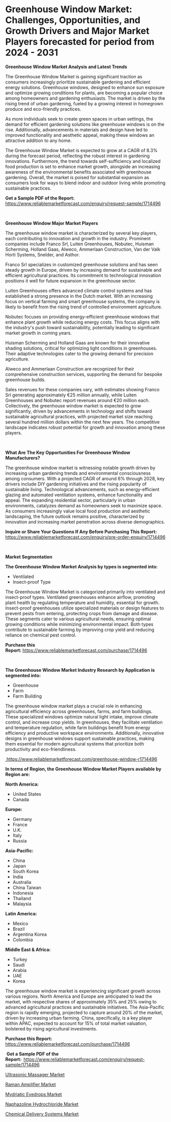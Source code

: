 <p><h1>Greenhouse Window Market: Challenges, Opportunities, and Growth Drivers and Major Market Players forecasted for period from 2024 - 2031</h1></p><p><strong>Greenhouse Window Market Analysis and Latest Trends</strong></p>
<p><p>The Greenhouse Window Market is gaining significant traction as consumers increasingly prioritize sustainable gardening and efficient energy solutions. Greenhouse windows, designed to enhance sun exposure and optimize growing conditions for plants, are becoming a popular choice among homeowners and gardening enthusiasts. The market is driven by the rising trend of urban gardening, fueled by a growing interest in homegrown produce and eco-friendly practices.</p><p>As more individuals seek to create green spaces in urban settings, the demand for efficient gardening solutions like greenhouse windows is on the rise. Additionally, advancements in materials and design have led to improved functionality and aesthetic appeal, making these windows an attractive addition to any home.</p><p>The Greenhouse Window Market is expected to grow at a CAGR of 8.3% during the forecast period, reflecting the robust interest in gardening innovations. Furthermore, the trend towards self-sufficiency and localized food production is set to enhance market growth, alongside an increasing awareness of the environmental benefits associated with greenhouse gardening. Overall, the market is poised for substantial expansion as consumers look for ways to blend indoor and outdoor living while promoting sustainable practices.</p></p>
<p><strong>Get a Sample PDF of the Report:&nbsp;</strong> <a href="https://www.reliablemarketforecast.com/enquiry/request-sample/1714496?utm_campaign=1169&utm_medium=2&utm_source=Github&utm_content=ia&utm_term=22102024&utm_id=greenhouse-window">https://www.reliablemarketforecast.com/enquiry/request-sample/1714496</a></p>
<p>&nbsp;</p>
<p><strong>Greenhouse Window Major Market Players</strong></p>
<p><p>The greenhouse window market is characterized by several key players, each contributing to innovation and growth in the industry. Prominent companies include Franco Srl, Luiten Greenhouses, Nobutec, Huisman Scherming, Holland Gaas, Alweco, Ammerlaan Construction, Van der Valk Horti Systems, Snelder, and Asthor.</p><p>Franco Srl specializes in customized greenhouse solutions and has seen steady growth in Europe, driven by increasing demand for sustainable and efficient agricultural practices. Its commitment to technological innovation positions it well for future expansion in the greenhouse sector. </p><p>Luiten Greenhouses offers advanced climate control systems and has established a strong presence in the Dutch market. With an increasing focus on vertical farming and smart greenhouse systems, the company is likely to benefit from the rising trend of controlled environment agriculture.</p><p>Nobutec focuses on providing energy-efficient greenhouse windows that enhance plant growth while reducing energy costs. This focus aligns with the industry's push toward sustainability, potentially leading to significant market growth in coming years.</p><p>Huisman Scherming and Holland Gaas are known for their innovative shading solutions, critical for optimizing light conditions in greenhouses. Their adaptive technologies cater to the growing demand for precision agriculture.</p><p>Alweco and Ammerlaan Construction are recognized for their comprehensive construction services, supporting the demand for bespoke greenhouse builds. </p><p>Sales revenues for these companies vary, with estimates showing Franco Srl generating approximately €25 million annually, while Luiten Greenhouses and Nobutec report revenues around €20 million each. Collectively, the greenhouse window market is expected to grow significantly, driven by advancements in technology and shifts toward sustainable agricultural practices, with projected market size reaching several hundred million dollars within the next few years. The competitive landscape indicates robust potential for growth and innovation among these players.</p></p>
<p>&nbsp;</p>
<p><strong>What Are The Key Opportunities For Greenhouse Window Manufacturers?</strong></p>
<p><p>The greenhouse window market is witnessing notable growth driven by increasing urban gardening trends and environmental consciousness among consumers. With a projected CAGR of around 6% through 2028, key drivers include DIY gardening initiatives and the rising popularity of sustainable living. Technological advancements, such as energy-efficient glazing and automated ventilation systems, enhance functionality and appeal. The expanding residential sector, particularly in urban environments, catalyzes demand as homeowners seek to maximize space. As consumers increasingly value local food production and aesthetic landscaping, the future outlook remains positive, characterized by innovation and increasing market penetration across diverse demographics.</p></p>
<p><strong>Inquire or Share Your Questions If Any Before Purchasing This Report:</strong> <a href="https://www.reliablemarketforecast.com/enquiry/pre-order-enquiry/1714496?utm_campaign=1169&utm_medium=2&utm_source=Github&utm_content=ia&utm_term=22102024&utm_id=greenhouse-window">https://www.reliablemarketforecast.com/enquiry/pre-order-enquiry/1714496</a></p>
<p>&nbsp;</p>
<p><strong>Market Segmentation</strong></p>
<p><strong>The Greenhouse Window Market Analysis by types is segmented into:</strong></p>
<p><ul><li>Ventilated</li><li>Insect-proof Type</li></ul></p>
<p><p>The Greenhouse Window Market is categorized primarily into ventilated and insect-proof types. Ventilated greenhouses enhance airflow, promoting plant health by regulating temperature and humidity, essential for growth. Insect-proof greenhouses utilize specialized materials or design features to prevent pests from entering, protecting crops from damage and disease. These segments cater to various agricultural needs, ensuring optimal growing conditions while minimizing environmental impact. Both types contribute to sustainable farming by improving crop yield and reducing reliance on chemical pest control.</p></p>
<p><strong>Purchase this Report:&nbsp;</strong><a href="https://www.reliablemarketforecast.com/purchase/1714496?utm_campaign=1169&utm_medium=2&utm_source=Github&utm_content=ia&utm_term=22102024&utm_id=greenhouse-window">https://www.reliablemarketforecast.com/purchase/1714496</a></p>
<p>&nbsp;</p>
<p><strong>The Greenhouse Window Market Industry Research by Application is segmented into:</strong></p>
<p><ul><li>Greenhouse</li><li>Farm</li><li>Farm Building</li></ul></p>
<p><p>The greenhouse window market plays a crucial role in enhancing agricultural efficiency across greenhouses, farms, and farm buildings. These specialized windows optimize natural light intake, improve climate control, and increase crop yields. In greenhouses, they facilitate ventilation and temperature regulation, while farm buildings benefit from energy efficiency and productive workspace environments. Additionally, innovative designs in greenhouse windows support sustainable practices, making them essential for modern agricultural systems that prioritize both productivity and eco-friendliness.</p></p>
<p><a href="https://www.reliablemarketforecast.com/greenhouse-window-r1714496?utm_campaign=1169&utm_medium=2&utm_source=Github&utm_content=ia&utm_term=22102024&utm_id=greenhouse-window">&nbsp;https://www.reliablemarketforecast.com/greenhouse-window-r1714496</a></p>
<p><strong>In terms of Region, the Greenhouse Window Market Players available by Region are:</strong></p>
<p>
    <p> <strong> North America: </strong>
        <ul>
            <li>United States</li>
            <li>Canada</li>
        </ul>
        </p> 
    <p> <strong> Europe: </strong>
        <ul>
            <li>Germany</li>
            <li>France</li>
            <li>U.K.</li>
            <li>Italy</li>
            <li>Russia</li>
        </ul>
        </p> 
    <p> <strong> Asia-Pacific: </strong>
        <ul>
            <li>China</li>
            <li>Japan</li>
            <li>South Korea</li>
            <li>India</li>
            <li>Australia</li>
            <li>China Taiwan</li>
            <li>Indonesia</li>
            <li>Thailand</li>
            <li>Malaysia</li>
        </ul>
        </p> 
    <p> <strong> Latin America: </strong>
        <ul>
            <li>Mexico</li>
            <li>Brazil</li>
            <li>Argentina Korea</li>
            <li>Colombia</li>
        </ul>
        </p> 
    <p> <strong> Middle East & Africa: </strong>
        <ul>
            <li>Turkey</li>
            <li>Saudi</li>
            <li>Arabia</li>
            <li>UAE</li>
            <li>Korea</li>
        </ul>
    </p>
    </p>
<p><p>The greenhouse window market is experiencing significant growth across various regions. North America and Europe are anticipated to lead the market, with respective shares of approximately 35% and 25% owing to advanced agricultural practices and sustainable initiatives. The Asia-Pacific region is rapidly emerging, projected to capture around 20% of the market, driven by increasing urban farming. China, specifically, is a key player within APAC, expected to account for 15% of total market valuation, bolstered by rising agricultural investments.</p></p>
<p><strong>Purchase this Report: </strong><a href="https://www.reliablemarketforecast.com/purchase/1714496?utm_campaign=1169&utm_medium=2&utm_source=Github&utm_content=ia&utm_term=22102024&utm_id=greenhouse-window">https://www.reliablemarketforecast.com/purchase/1714496</a></p>
<p>&nbsp;<strong>Get a Sample PDF of the Report:&nbsp;&nbsp;</strong><a href="https://www.reliablemarketforecast.com/enquiry/request-sample/1714496?utm_campaign=1169&utm_medium=2&utm_source=Github&utm_content=ia&utm_term=22102024&utm_id=greenhouse-window">https://www.reliablemarketforecast.com/enquiry/request-sample/1714496</a></p>
<p><strong></strong></p>
<p><p><a href="https://issuu.com/reportprime-2/docs/ultrasonic-massager-market-size-203_246f4992de66d9?utm_campaign=1169&utm_medium=2&utm_source=Github&utm_content=ia&utm_term=22102024&utm_id=greenhouse-window">Ultrasonic Massager Market</a></p><p><a href="https://issuu.com/reportprime-2/docs/raman-amplifier-market-size-2030.pp_cd7d7f3b9806e8?utm_campaign=1169&utm_medium=2&utm_source=Github&utm_content=ia&utm_term=22102024&utm_id=greenhouse-window">Raman Amplifier Market</a></p><p><a href="https://www.linkedin.com/pulse/mydriatic-eyedrops-market-transformation-comparative-analysis-zpakc?utm_campaign=1169&utm_medium=2&utm_source=Github&utm_content=ia&utm_term=22102024&utm_id=greenhouse-window">Mydriatic Eyedrops Market</a></p><p><a href="https://www.linkedin.com/pulse/consumer-behavior-shifts-naphazoline-hydrochloride-market-demand-9ftdc?utm_campaign=1169&utm_medium=2&utm_source=Github&utm_content=ia&utm_term=22102024&utm_id=greenhouse-window">Naphazoline Hydrochloride Market</a></p><p><a href="https://github.com/bailee2qhthar/Market-Research-Report-List-1/blob/main/chemical-delivery-systems-market.md?utm_campaign=1169&utm_medium=2&utm_source=Github&utm_content=ia&utm_term=22102024&utm_id=greenhouse-window">Chemical Delivery Systems Market</a></p></p>